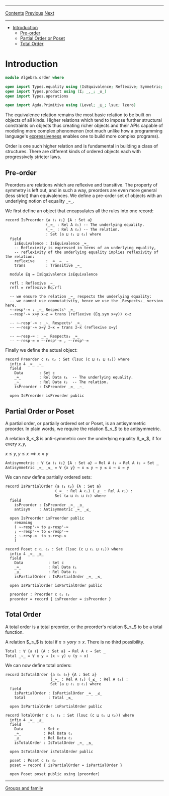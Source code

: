 ****
[Contents](contents.html)
[Previous](Algebra.introduction.html)
[Next](Algebra.groups.html)

<!-- START doctoc generated TOC please keep comment here to allow auto update -->
<!-- DON'T EDIT THIS SECTION, INSTEAD RE-RUN doctoc TO UPDATE -->
****

- [Introduction](#introduction)
  - [Pre-order](#pre-order)
  - [Partial Order or Poset](#partial-order-or-poset)
  - [Total Order](#total-order)

<!-- END doctoc generated TOC please keep comment here to allow auto update -->


# Introduction

```agda
module Algebra.order where

open import Types.equality using (IsEquivalence; Reflexive; Symmetric; Transitive; Rel; _⇒_)
open import Types.product using (Σ; _,_; _∪_)
open import Types.operations

open import Agda.Primitive using (Level; _⊔_; lsuc; lzero)
```

The equivalence relation remains the most basic relation to be built on objects of all kinds. Higher relations which tend to impose further structural constraints on objects thus creating richer objects and their APIs capable of modeling more complex phenomenon (not much unlike how a programming language's [expressiveness](https://en.wikipedia.org/wiki/Expressive_power_(computer_science)) enables one to build more complex programs).

Order is one such higher relation and is fundamental in building a class of structures. There are different kinds of ordered objects each with progressively stricter laws.

## Pre-order

Preorders are relations which are reflexive and transitive. The property of symmetry is left out, and in such a way, preorders are even more general (less strict) than equivalences. We define a pre-order set of objects with an underlying notion of equality `_≈_`.

We first define an object that encapsulates all the rules into one record:

```lauda
record IsPreorder {a ℓ₁ ℓ₂} {A : Set a}
                  (_≈_ : Rel A ℓ₁) -- The underlying equality.
                  (_∼_ : Rel A ℓ₂) -- The relation.
                  : Set (a ⊔ ℓ₁ ⊔ ℓ₂) where
  field
    isEquivalence : IsEquivalence _≈_
    -- Reflexivity is expressed in terms of an underlying equality,
    -- reflexivity of the underlying equality implies reflexivity of the relation:
    reflexive     : _≈_ ⇒ _∼_
    trans         : Transitive _∼_

  module Eq = IsEquivalence isEquivalence

  refl : Reflexive _∼_
  refl = reflexive Eq.rfl

  -- we ensure the relation _∼_ respects the underlying equality:
  -- we cannot use commutativity, hence we use the _Respects₂_ version here.
  ∼-respˡ-≈ : _∼_ Respectsˡ _≈_
  ∼-respˡ-≈ x≈y x∼z = trans (reflexive (Eq.sym x≈y)) x∼z

  -- ∼-respʳ-≈ : _∼_ Respectsʳ _≈_
  -- ∼-respʳ-≈ x≈y z∼x = trans z∼x (reflexive x≈y)

  -- ∼-resp-≈ : _∼_ Respects₂ _≈_
  -- ∼-resp-≈ = ∼-respʳ-≈ , ∼-respˡ-≈
```

Finally we define the actual object:

```lauda
record Preorder c ℓ₁ ℓ₂ : Set (lsuc (c ⊔ ℓ₁ ⊔ ℓ₂)) where
  infix 4 _≈_ _∼_
  field
    Data       : Set c
    _≈_        : Rel Data ℓ₁  -- The underlying equality.
    _∼_        : Rel Data ℓ₂  -- The relation.
    isPreorder : IsPreorder _≈_ _∼_

  open IsPreorder isPreorder public
```

## Partial Order or Poset

A partial order, or partially ordered set or Poset, is an antisymmetric preorder. In plain words, we require the relation $_≤_$ to be antisymmetric.

A relation $_≤_$ is anti-symmetric over the underlying equality $_≈_$, if for every $x, y$,

$x ≤ y , y ≤ x ⟹ x ≈ y$

```lauda
Antisymmetric : ∀ {a ℓ₁ ℓ₂} {A : Set a} → Rel A ℓ₁ → Rel A ℓ₂ → Set _
Antisymmetric _≈_ _≤_ = ∀ {x y} → x ≤ y → y ≤ x → x ≈ y
```

We can now define partially ordered sets:

```lauda
record IsPartialOrder {a ℓ₁ ℓ₂} {A : Set a}
                      (_≈_ : Rel A ℓ₁) (_≤_ : Rel A ℓ₂) :
                      Set (a ⊔ ℓ₁ ⊔ ℓ₂) where
  field
    isPreorder : IsPreorder _≈_ _≤_
    antisym    : Antisymmetric _≈_ _≤_

  open IsPreorder isPreorder public
    renaming
    ( ∼-respˡ-≈ to ≤-respˡ-≈
    ; ∼-respʳ-≈ to ≤-respʳ-≈
    ; ∼-resp-≈  to ≤-resp-≈
    )
```

```lauda
record Poset c ℓ₁ ℓ₂ : Set (lsuc (c ⊔ ℓ₁ ⊔ ℓ₂)) where
  infix 4 _≈_ _≤_
  field
    Data           : Set c
    _≈_            : Rel Data ℓ₁
    _≤_            : Rel Data ℓ₂
    isPartialOrder : IsPartialOrder _≈_ _≤_

  open IsPartialOrder isPartialOrder public

  preorder : Preorder c ℓ₁ ℓ₂
  preorder = record { isPreorder = isPreorder }
```

## Total Order

A total order is a total preorder, or the preorder's relation $_≤_$ to be a total function.

A relation $_≤_$ is total if $x ≤ y or y ≤ x$. There is no third possibility.

```lauda
Total : ∀ {a ℓ} {A : Set a} → Rel A ℓ → Set _
Total _∼_ = ∀ x y → (x ∼ y) ∪ (y ∼ x)
```

We can now define total orders:

```lauda
record IsTotalOrder {a ℓ₁ ℓ₂} {A : Set a}
                    (_≈_ : Rel A ℓ₁) (_≤_ : Rel A ℓ₂) :
                    Set (a ⊔ ℓ₁ ⊔ ℓ₂) where
  field
    isPartialOrder : IsPartialOrder _≈_ _≤_
    total          : Total _≤_

  open IsPartialOrder isPartialOrder public
```

```lauda
record TotalOrder c ℓ₁ ℓ₂ : Set (lsuc (c ⊔ ℓ₁ ⊔ ℓ₂)) where
  infix 4 _≈_ _≤_
  field
    Data         : Set c
    _≈_          : Rel Data ℓ₁
    _≤_          : Rel Data ℓ₂
    isTotalOrder : IsTotalOrder _≈_ _≤_

  open IsTotalOrder isTotalOrder public

  poset : Poset c ℓ₁ ℓ₂
  poset = record { isPartialOrder = isPartialOrder }

  open Poset poset public using (preorder)
```


****
[Groups and family](./Algebra.groups.html)
